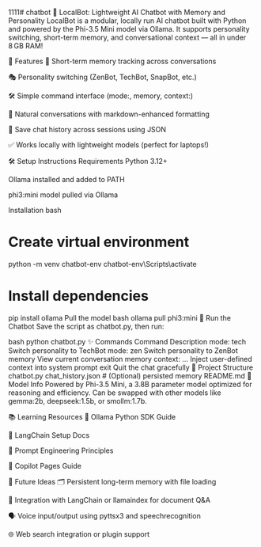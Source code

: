 1111# chatbot
🧠 LocalBot: Lightweight AI Chatbot with Memory and Personality
LocalBot is a modular, locally run AI chatbot built with Python and powered by the Phi-3.5 Mini model via Ollama. It supports personality switching, short-term memory, and conversational context — all in under 8 GB RAM!

🚀 Features
🧬 Short-term memory tracking across conversations

🎭 Personality switching (ZenBot, TechBot, SnapBot, etc.)

🛠️ Simple command interface (mode:, memory, context:)

💬 Natural conversations with markdown-enhanced formatting

💾 Save chat history across sessions using JSON

✅ Works locally with lightweight models (perfect for laptops!)

🛠️ Setup Instructions
Requirements
Python 3.12+

Ollama installed and added to PATH

phi3:mini model pulled via Ollama

Installation
bash
# Create virtual environment
python -m venv chatbot-env
chatbot-env\Scripts\activate

# Install dependencies
pip install ollama
Pull the model
bash
ollama pull phi3:mini
💬 Run the Chatbot
Save the script as chatbot.py, then run:

bash
python chatbot.py
✨ Commands
Command	Description
mode: tech	Switch personality to TechBot
mode: zen	Switch personality to ZenBot
memory	View current conversation memory
context: ...	Inject user-defined context into system prompt
exit	Quit the chat gracefully
📂 Project Structure
chatbot.py
chat_history.json  # (Optional) persisted memory
README.md
🧠 Model Info
Powered by Phi-3.5 Mini, a 3.8B parameter model optimized for reasoning and efficiency. Can be swapped with other models like gemma:2b, deepseek:1.5b, or smollm:1.7b.

📚 Learning Resources
🔗 Ollama Python SDK Guide

🔗 LangChain Setup Docs

🔗 Prompt Engineering Principles

🔗 Copilot Pages Guide

🤖 Future Ideas
🗂️ Persistent long-term memory with file loading

🧠 Integration with LangChain or llamaindex for document Q&A

🗣️ Voice input/output using pyttsx3 and speechrecognition

🌐 Web search integration or plugin support


